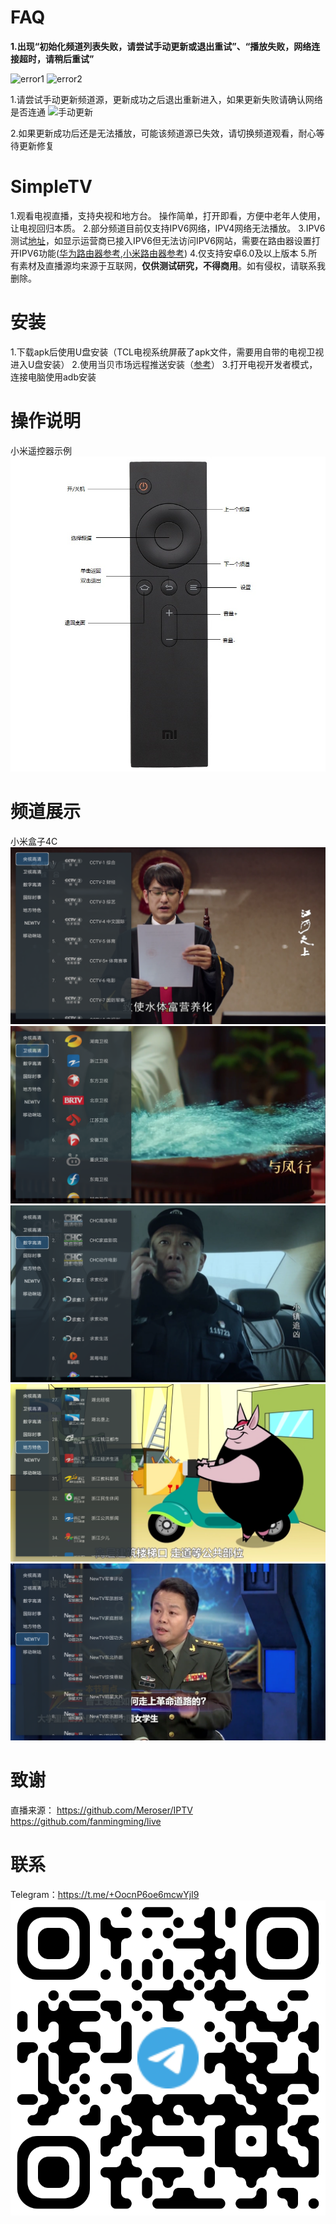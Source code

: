 # FAQ

**1.出现“初始化频道列表失败，请尝试手动更新或退出重试”、“播放失败，网络连接超时，请稍后重试”**

![error1](https://github.com/Potato-66/SimpleTV/blob/main/img/q1.jpg)
![error2](https://github.com/Potato-66/SimpleTV/blob/main/img/q2.jpg)

1.请尝试手动更新频道源，更新成功之后退出重新进入，如果更新失败请确认网络是否连通
![手动更新](https://github.com/Potato-66/SimpleTV/blob/main/img/a1.jpg)

2.如果更新成功后还是无法播放，可能该频道源已失效，请切换频道观看，耐心等待更新修复

# SimpleTV

1.观看电视直播，支持央视和地方台。 操作简单，打开即看，方便中老年人使用，让电视回归本质。
2.部分频道目前仅支持IPV6网络，IPV4网络无法播放。
3.IPV6测试[地址](http://test-ipv6.com/)，如显示运营商已接入IPV6但无法访问IPV6网站，需要在路由器设置打开IPV6功能([华为路由器参考](https://consumer.huawei.com/cn/support/content/zh-cn00685838/#:~:text=%E9%80%9A%E8%BF%87%E6%99%BA%E6%85%A7%E7%94%9F%E6%B4%BB%20App%20%E8%AE%BE%E7%BD%AE%201%20%E6%89%8B%E6%9C%BA%2F%E5%B9%B3%E6%9D%BF%E8%BF%9E%E6%8E%A5%E5%88%B0%E8%B7%AF%E7%94%B1%E5%99%A8%E7%9A%84%20Wi-Fi%E3%80%82%202%20%E6%89%93%E5%BC%80%E6%99%BA%E6%85%A7%E7%94%9F%E6%B4%BB,%E7%82%B9%E5%87%BB%20IPv6%20%E3%80%82%20%E7%82%B9%E5%87%BB%20IPv6%20%E5%BC%80%E5%85%B3%EF%BC%8C%E5%BC%80%E5%90%AF%E6%88%96%E5%85%B3%E9%97%AD%20IPv6%20%E5%8A%9F%E8%83%BD%E3%80%82),[小米路由器参考](https://cdn.cnbj1.fds.api.mi-img.com/ics-resources/articles/6055c933ec317cb4ee2d0103.html))
4.仅支持安卓6.0及以上版本
5.所有素材及直播源均来源于互联网，**仅供测试研究，不得商用**。如有侵权，请联系我删除。

# 安装

1.下载apk后使用U盘安装（TCL电视系统屏蔽了apk文件，需要用自带的电视卫视进入U盘安装）
2.使用当贝市场远程推送安装（[参考](https://zhuanlan.zhihu.com/p/588748827#:~:text=%E6%95%99%E7%A8%8B%E4%BB%8B%E7%BB%8D%20%E6%AD%A5%E9%AA%A4%E4%B8%80%EF%BC%9A%20%E9%A6%96%E5%85%88%E6%89%93%E5%BC%80%E5%BD%93%E8%B4%9D%E5%B8%82%E5%9C%BA%E7%9A%84%E7%AE%A1%E7%90%86%E7%95%8C%E9%9D%A2%EF%BC%8C%20%E5%A6%82%E5%9B%BE%E6%89%80%E7%A4%BA%20%E7%9A%84%E4%BD%8D%E7%BD%AE%E5%8F%AF%E4%BB%A5%E7%9C%8B%E5%88%B0%20%E2%80%9C%E8%BF%9C%E7%A8%8B%E6%8E%A8%E9%80%81%E2%80%9D%E7%9A%84%E5%9B%BE%E6%A0%87%20%E6%AD%A5%E9%AA%A4%E4%BA%8C%EF%BC%9A,%E6%9C%89%20%E4%B8%A4%E7%A7%8D%E8%BF%9E%E6%8E%A5%E6%96%B9%E5%BC%8F%20%EF%BC%8C%E8%BF%9C%E7%A8%8B%E6%8E%A8%E9%80%81%E5%BC%80%E5%A7%8B%E5%89%8D%E9%9C%80%E8%A6%81%E5%9C%A8%20%E6%89%8B%E6%9C%BA%E4%B8%8A%E6%8F%90%E5%89%8D%E4%B8%8B%E8%BD%BD%E5%A5%BD%E9%9C%80%E8%A6%81%E6%8E%A8%E9%80%81%E7%9A%84%E8%BD%AF%E4%BB%B6%20%E6%AD%A5%E9%AA%A4%E4%B8%89%EF%BC%9A%20%E4%BD%BF%E7%94%A8%E6%96%B9%E6%B3%95%E4%B8%80%E6%89%8B%E6%9C%BA%E6%89%AB%E7%A0%81%E5%90%8E%E4%BC%9A%20%E8%87%AA%E5%8A%A8%E8%B7%B3%E8%BD%AC%E5%88%B0%E8%BF%9C%E7%A8%8B%E6%8E%A8%E9%80%81%E7%9A%84%E9%A1%B5%E9%9D%A2%20%EF%BC%8C%E7%82%B9%E5%87%BB%E4%B8%8A%E4%BC%A0%E6%96%87%E4%BB%B6%EF%BC%8C%E5%B0%86%E4%B8%8B%E8%BD%BD%E5%A5%BD%E7%9A%84%E6%96%87%E4%BB%B6%E4%B8%8A%E4%BC%A0)）
3.打开电视开发者模式，连接电脑使用adb安装

# 操作说明

小米遥控器示例
![小米遥控器](https://github.com/Potato-66/SimpleTV/blob/main/img/control.jpg)

# 频道展示

小米盒子4C
![CCTV1 综合](https://github.com/Potato-66/SimpleTV/blob/main/img/1.png)
![湖南卫视](https://github.com/Potato-66/SimpleTV/blob/main/img/2.png)
![CHC高清电影](https://github.com/Potato-66/SimpleTV/blob/main/img/3.png)
![湖北经视](https://github.com/Potato-66/SimpleTV/blob/main/img/4.png)
![NewTV军事评论](https://github.com/Potato-66/SimpleTV/blob/main/img/5.png)

# 致谢

直播来源：
https://github.com/Meroser/IPTV  
https://github.com/fanmingming/live

# 联系

Telegram：https://t.me/+OocnP6oe6mcwYjI9  
![telegram](img/telegram.png)
